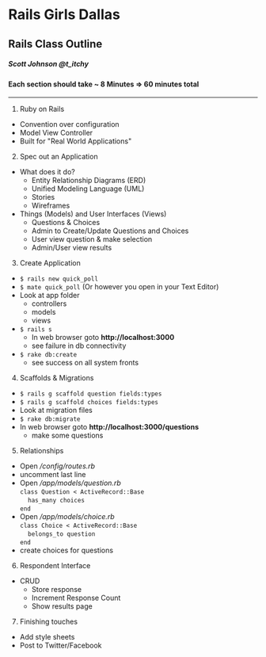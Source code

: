 # Rails Girls Dallas
## Rails Class Outline
##### Scott Johnson @t_itchy
#### Each section should take ~ 8 Minutes => 60 minutes total
___
1. Ruby on Rails
  * Convention over configuration
  * Model View Controller
  * Built for "Real World Applications"
2. Spec out an Application
  * What does it do?
      * Entity Relationship Diagrams (ERD)
      * Unified Modeling Language (UML) 
      * Stories
      * Wireframes
  * Things (Models) and User Interfaces (Views)
      * Questions & Choices
      * Admin to Create/Update Questions and Choices
      * User view question & make selection
      * Admin/User view results
3. Create Application
  * `$ rails new quick_poll`
  * `$ mate quick_poll` (Or however you open in your Text Editor)
  * Look at app folder 
      * controllers
      * models
      * views
  * `$ rails s`
      * In web browser goto **http://localhost:3000**
      * see failure in db connectivity
  * `$ rake db:create`
      * see success on all system fronts 
4. Scaffolds & Migrations
  * `$ rails g scaffold question fields:types`
  * `$ rails g scaffold choices fields:types`
  * Look at migration files
  * `$ rake db:migrate`
  * In web browser goto **http://localhost:3000/questions**
      * make some questions
5. Relationships
  * Open */config/routes.rb*
  * uncomment last line
  * Open */app/models/question.rb*    
  `class Question < ActiveRecord::Base`   
  &nbsp;&nbsp;&nbsp;&nbsp;`has_many choices`  
  `end`
  * Open */app/models/choice.rb*       
  `class Choice < ActiveRecord::Base`   
  &nbsp;&nbsp;&nbsp;&nbsp;`belongs_to question`    
  `end`    
  * create choices for questions
6. Respondent Interface
  * CRUD
      * Store response
      * Increment Response Count
      * Show results page
7. Finishing touches
  * Add style sheets
  * Post to Twitter/Facebook